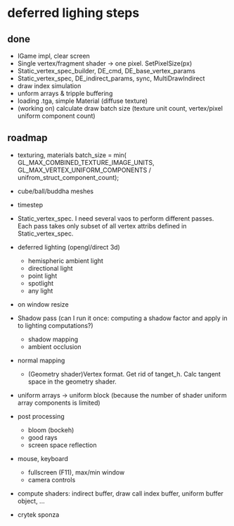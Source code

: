 # deferred lighing steps
## done
- IGame impl, clear screen
- Single vertex/fragment shader -> one pixel. SetPixelSize(px)
- Static_vertex_spec_builder, DE_cmd, DE_base_vertex_params
- Static_vertex_spec, DE_indirect_params, sync, MultiDrawIndirect
- draw index simulation
- unform arrays  & tripple buffering
- loading .tga, simple Material (diffuse texture)
- (working on) calculate draw batch size (texture unit count, vertex/pixel uniform component count)

## roadmap
- texturing, materials
	batch_size = min(
	GL_MAX_COMBINED_TEXTURE_IMAGE_UNITS,
	GL_MAX_VERTEX_UNIFORM_COMPONENTS / unifrom_struct_component_count);
- cube/ball/buddha meshes
- timestep
- Static_vertex_spec. I need several vaos to perform different passes. Each pass takes only subset of all vertex attribs defined in Static_vertex_spec.

- deferred lighting (opengl/direct 3d)
	- hemispheric ambient light 
	- directional light
	- point light
	- spotlight
	- any light
- on window resize
- Shadow pass (can I run it once: computing a shadow factor and apply in to lighting computations?)
	- shadow mapping
	- ambient occlusion
- normal mapping
	- (Geometry shader)Vertex format. Get rid of tanget_h. Calc tangent space in the geometry shader.
- uniform arrays -> uniform block (because the number of shader uniform array components is limited)
- post processing
	- bloom (bockeh)
	- good rays
	- screen space reflection
- mouse, keyboard
	- fullscreen (F11), max/min window
	- camera controls
- compute shaders: indirect buffer, draw call index buffer, uniform buffer object, ...
- crytek sponza 